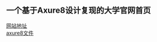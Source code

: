 <h2>一个基于Axure8设计复现的大学官网首页</h2>

[网站地址](https://cheng01315.github.io/axuretest/)  
[axure8文件](https://github.com/cheng01315/axuretest/blob/main/axure%20file(Suitable%20for%20axure8%20and%20above).rp)
